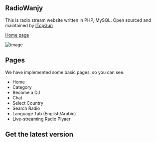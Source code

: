 ## RadioWanjy
This is radio stream website written in PHP, MySQL. Open sourced and maintained by [ITopGun](https://github.com/ITopGun)

[Home page](http://radiowanjy.com/)

![image](https://user-images.githubusercontent.com/75969744/184570386-f876bc76-7cd3-46cb-8214-fcaa7cd9dad2.png)

## Pages

We have implemented some basic pages, so you can see.

- Home
- Category
- Become a DJ
- Chat
- Select Country
- Search Radio
- Language Tab (English/Arabic)
- Live-streaming Radio Plyaer

## Get the latest version
